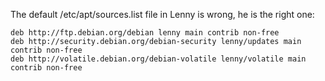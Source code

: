 The default /etc/apt/sources.list file in Lenny is wrong, he is the right one:


    deb http://ftp.debian.org/debian lenny main contrib non-free
    deb http://security.debian.org/debian-security lenny/updates main contrib non-free
    deb http://volatile.debian.org/debian-volatile lenny/volatile main contrib non-free
